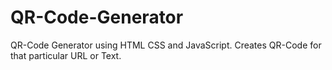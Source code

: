 # QR-Code-Generator
QR-Code Generator using HTML CSS and JavaScript. Creates QR-Code for that particular URL or Text.
